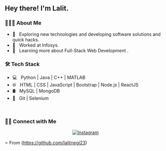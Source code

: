<h2> Hey there! I'm Lalit.</h2>

<h3> 👨🏻‍💻 About Me </h3>

- 🤔 &nbsp; Exploring new technologies and developing software solutions and quick hacks.
- 💼 &nbsp; Worked at Infosys.
- 🌱 &nbsp; Learning more about Full-Stack Web Development .

<h3>🛠 Tech Stack</h3>

- 💻 &nbsp; Python | Java | C++ | MATLAB
- 🌐 &nbsp; HTML | CSS | JavaScript | Bootstrap | Node.js | ReactJS
- 🛢 &nbsp; MySQL | MongoDB
- 🔧 &nbsp; Git | Selenium

<br/>

<h3> 🤝🏻 Connect with Me </h3>

<p align="center">
<a href="https://www.instagram.com/lalitnegi23/"><img alt="Instagram" src="https://img.shields.io/badge/Instagram-adityavs__-blue?style=flat-square&logo=instagram"></a>
</p>

⭐️ From (https://github.com/lalitnegi23)
